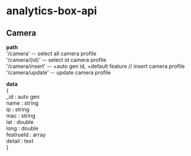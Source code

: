  # analytics-box-api
 <b> <h2>Camera</h2>  </b> <p>
	<b>  path  </b>  <br>
	 '/camera' -- select all camera profile <br>
	 '/camera/{id}' -- select id camera profile <br>
	 '/camera/insert' -- +auto gen id, +default feature  // insert camera profile <br>
	 '/camera/update' -- update camera profile <p>
	<b> data </b><br>
      {    <br>
        _id  : auto gen <br>
        name : string <br>
        ip   : string <br>
        mac  : string <br>
        lat  : double <br>
        long : double <br>
        featrueId : array <br>
        detail : text <br>
      } <br>
